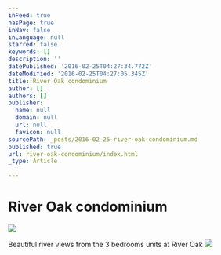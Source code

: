 ```yaml
---
inFeed: true
hasPage: true
inNav: false
inLanguage: null
starred: false
keywords: []
description: ''
datePublished: '2016-02-25T04:27:34.772Z'
dateModified: '2016-02-25T04:27:05.345Z'
title: River Oak condominium
author: []
authors: []
publisher:
  name: null
  domain: null
  url: null
  favicon: null
sourcePath: _posts/2016-02-25-river-oak-condominium.md
published: true
url: river-oak-condominium/index.html
_type: Article

---
```

# River Oak condominium
![](https://the-grid-user-content.s3-us-west-2.amazonaws.com/6ff274a5-8d52-4c49-b08f-92c1e13a5861.jpg)

Beautiful river views from the 3 bedrooms units at River Oak
![](https://the-grid-user-content.s3-us-west-2.amazonaws.com/503a5cb0-05c2-46ee-8494-8af2a61c4eb2.jpg)